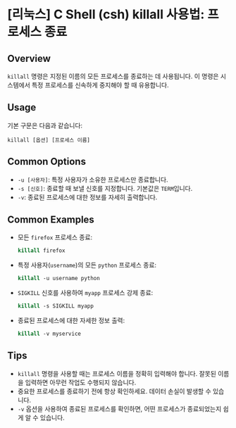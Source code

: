 # [리눅스] C Shell (csh) killall 사용법: 프로세스 종료

## Overview
`killall` 명령은 지정된 이름의 모든 프로세스를 종료하는 데 사용됩니다. 이 명령은 시스템에서 특정 프로세스를 신속하게 중지해야 할 때 유용합니다.

## Usage
기본 구문은 다음과 같습니다:
```
killall [옵션] [프로세스 이름]
```

## Common Options
- `-u [사용자]`: 특정 사용자가 소유한 프로세스만 종료합니다.
- `-s [신호]`: 종료할 때 보낼 신호를 지정합니다. 기본값은 `TERM`입니다.
- `-v`: 종료된 프로세스에 대한 정보를 자세히 출력합니다.

## Common Examples
- 모든 `firefox` 프로세스 종료:
  ```csh
  killall firefox
  ```

- 특정 사용자(`username`)의 모든 `python` 프로세스 종료:
  ```csh
  killall -u username python
  ```

- `SIGKILL` 신호를 사용하여 `myapp` 프로세스 강제 종료:
  ```csh
  killall -s SIGKILL myapp
  ```

- 종료된 프로세스에 대한 자세한 정보 출력:
  ```csh
  killall -v myservice
  ```

## Tips
- `killall` 명령을 사용할 때는 프로세스 이름을 정확히 입력해야 합니다. 잘못된 이름을 입력하면 아무런 작업도 수행되지 않습니다.
- 중요한 프로세스를 종료하기 전에 항상 확인하세요. 데이터 손실이 발생할 수 있습니다.
- `-v` 옵션을 사용하여 종료된 프로세스를 확인하면, 어떤 프로세스가 종료되었는지 쉽게 알 수 있습니다.